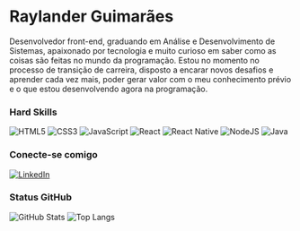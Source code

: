 # Raylander Guimarães

Desenvolvedor front-end, graduando em Análise e Desenvolvimento de Sistemas, apaixonado por tecnologia e muito curioso em saber como as coisas são feitas no mundo da programação. Estou no momento no processo de transição de carreira, disposto a encarar novos desafios e aprender cada vez mais, poder gerar valor com o meu conhecimento prévio e o que estou desenvolvendo agora na programação.

### Hard Skills 

![HTML5](https://img.shields.io/badge/HTML5-red?style=for-the-badge&logo=html5&logoColor=fff)
![CSS3](https://img.shields.io/badge/CSS3-blue?style=for-the-badge&logo=css3&logoColor=fff)
![JavaScript](https://img.shields.io/badge/JavaScript-grey?style=for-the-badge&logo=javascript)
![React](https://img.shields.io/badge/React-000?style=for-the-badge&logo=react)
![React Native](https://img.shields.io/badge/React_Native-000?style=for-the-badge&logo=react)
![NodeJS](https://img.shields.io/badge/node.js-6DA55F?style=for-the-badge&logo=node.js&logoColor=white)
![Java](https://img.shields.io/badge/Java-000?style=for-the-badge&logo=java)

### Conecte-se comigo

[![LinkedIn](https://img.shields.io/badge/LinkedIn-000?style=for-the-badge&logo=linkedin&logoColor=0E76A8)](https://www.linkedin.com/in/raylander-guimar%C3%A3es-ramos-3ab363222/)


### Status GitHub

![GitHub Stats](https://github-readme-stats.vercel.app/api?username=raylanderguimaraes&theme=transparent&bg_color=000&border_color=30A3DC&show_icons=true&icon_color=30A3DC&title_color=14fff1&text_color=FFF)
![Top Langs](https://github-readme-stats-git-masterrstaa-rickstaa.vercel.app/api/top-langs/?username=raylanderguimaraes&bg_color=000&border_color=30A3DC&title_color=14fff1&text_color=FFF)
